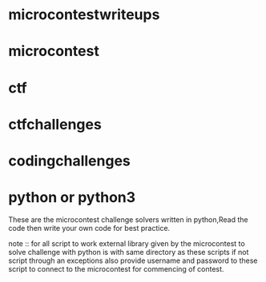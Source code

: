 # microcontestwriteups
# microcontest
# ctf
# ctfchallenges
# codingchallenges
# python or python3

These are the microcontest challenge solvers written in python,Read the code then write your own code for best practice.

note :: for all script to work external library given by the microcontest to solve challenge with python is with same directory as these scripts
if not script through an exceptions
also provide username and password to these script to connect to the microcontest for commencing of contest.
